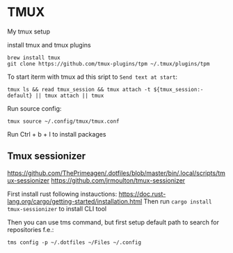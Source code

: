# TMUX

My tmux setup

install tmux and tmux plugins

```
brew install tmux
git clone https://github.com/tmux-plugins/tpm ~/.tmux/plugins/tpm
```

To start iterm with tmux ad this sript to `Send text at start`:

```
tmux ls && read tmux_session && tmux attach -t ${tmux_session:-default} || tmux attach || tmux
```

Run source config:

```
tmux source ~/.config/tmux/tmux.conf
```

Run Ctrl + b + I to install packages

## Tmux sessionizer

https://github.com/ThePrimeagen/.dotfiles/blob/master/bin/.local/scripts/tmux-sessionizer
https://github.com/jrmoulton/tmux-sessionizer

First install rust following instauctions: https://doc.rust-lang.org/cargo/getting-started/installation.html
Then run `cargo install tmux-sessionizer` to install CLI tool

Then you can use tms command, but first setup default path to search for repositories f.e.:

```
tms config -p ~/.dotfiles ~/Files ~/.config
```
